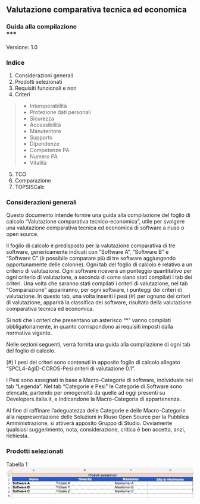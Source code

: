## Valutazione comparativa tecnica ed economica #

### Guida alla compilazione<br>***
Versione: 1.0


### Indice

1. Considerazioni generali
2. Prodotti selezionati
3. Requisiti funzionali e non
4. Criteri
> - Interoperabilità
> - Protezione dati personali
> - Sicurezza
> - Accessibilità
> - Manutentore
> - Supporto
> - Dipendenze
> - Competenze PA
> - Numero PA
> - Vitalità
5. TCO
6. Comparazione
7. TOPSISCalc


### Considerazioni generali

Questo documento intende fornire una guida alla compilazione del foglio di calcolo “Valutazione comparativa tecnico-economica”, utile per svolgere una valutazione comparativa tecnica ed economica di software a riuso o open source.

Il foglio di calcolo è predisposto per la valutazione comparativa di tre software, genericamente indicati con “Software A”, “Software B” e “Software C” (è possibile comparare più di tre software aggiungendo opportunamente delle colonne). Ogni tab del foglio di calcolo è relativo a un criterio di valutazione. Ogni software riceverà un punteggio quantitativo per ogni criterio di valutazione, a seconda di come siano stati compilati i tab dei criteri. Una volta che saranno stati compilati i criteri di valutazione, nel tab “Comparazione” appariranno, per ogni software, i punteggi dei criteri di valutazione. In questo tab, una volta inseriti i pesi (#) per ognuno dei criteri di valutazione, apparirà la classifica dei software, risultato della valutazione comparativa tecnica ed economica.

Si noti che i criteri che presentano un asterisco “*” vanno compilati obbligatoriamente, in quanto corrispondono ai requisiti imposti dalla normativa vigente.

Nelle sezioni seguenti, verrà fornita una guida alla compilazione di ogni tab del foglio di calcolo. 

(#) I pesi dei criteri sono contenuti in apposito foglio di calcolo allegato “SPCL4-AgID-CCROS-Pesi criteri di valutazione 0.1”.

I Pesi sono assegnati in base a Macro-Categorie di software, individuate nel tab “Legenda”. Nel tab “Categorie e Pesi” le Categorie di Software sono elencate, partendo per omogeneità da quelle ad oggi presenti su Developers.italia.it, e indicandone la Macro-Categoria di appartenenza.

Al fine di raffinare l’adeguatezza delle Categorie e delle Macro-Categorie alla rappresentazione delle Soluzioni in Riuso Open Source per la Pubblica Amministrazione, si attiverà apposito Gruppo di Studio. Ovviamente qualsiasi suggerimento, nota, considerazione, critica è ben accetta, anzi, richiesta.

### Prodotti selezionati

Tabella 1<br><img src="https://github.com/AgID/ccros-valcomp/blob/lab/images/Tab01.jpg" alt="Tabella 01">
